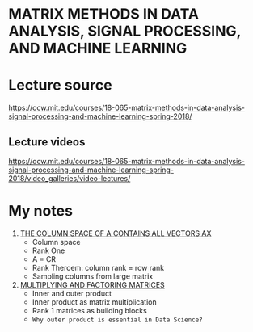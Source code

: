 # MATRIX METHODS IN DATA ANALYSIS, SIGNAL PROCESSING, AND MACHINE LEARNING

# Lecture source

https://ocw.mit.edu/courses/18-065-matrix-methods-in-data-analysis-signal-processing-and-machine-learning-spring-2018/

## Lecture videos

https://ocw.mit.edu/courses/18-065-matrix-methods-in-data-analysis-signal-processing-and-machine-learning-spring-2018/video_galleries/video-lectures/

# My notes

1. [THE COLUMN SPACE OF A CONTAINS ALL VECTORS AX](1/README.md)
   - Column space
   - Rank One
   - A = CR
   - Rank Theroem: column rank = row rank
   - Sampling columns from large matrix
2. [MULTIPLYING AND FACTORING MATRICES](2/README.md)
   - Inner and outer product
   - Inner product as matrix multiplication
   - Rank 1 matrices as building blocks
   - `Why outer product is essential in Data Science?`
